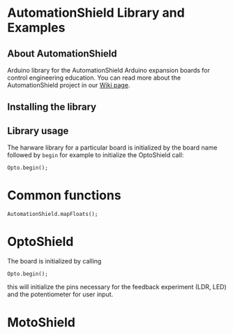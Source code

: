 # AutomationShield Library and Examples

## About AutomationShield

Arduino library for the AutomationShield Arduino expansion boards for control engineering education. You can read more about the AutomationShield project in our [Wiki page](https://github.com/gergelytakacs/AutomationShield/wiki).

## Installing the library


## Library usage

The harware library for a particular board is initialized by the board name followed by `begin` for example to initialize the OptoShield call:
```
Opto.begin();
```

# Common functions
```
AutomationShield.mapFloats();
```

# OptoShield

The board is initialized by calling
```
Opto.begin();
```
this will initialize the pins necessary for the feedback experiment (LDR, LED) and the potentiometer for user input.

# MotoShield
